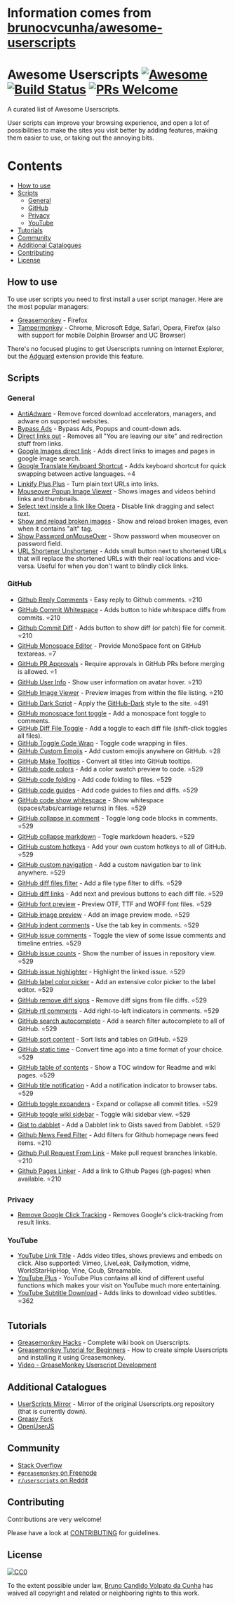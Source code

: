 # Information comes from [brunocvcunha/awesome-userscripts](https://github.com/brunocvcunha/awesome-userscripts)
# Awesome Userscripts [![Awesome](https://cdn.rawgit.com/sindresorhus/awesome/d7305f38d29fed78fa85652e3a63e154dd8e8829/media/badge.svg)](https://github.com/sindresorhus/awesome) [![Build Status](https://travis-ci.org/brunocvcunha/awesome-userscripts.svg?branch=master)](https://travis-ci.org/brunocvcunha/awesome-userscripts) [![PRs Welcome](https://img.shields.io/badge/PRs-welcome-brightgreen.svg)](http://makeapullrequest.com)

A curated list of Awesome Userscripts.

User scripts can improve your browsing experience, and open a lot of possibilities to make the sites you visit better by adding features, making them easier to use, or taking out the annoying bits.


# Contents

- [How to use](#How_to_use)
- [Scripts](#scripts)
  - [General](#general)
  - [GitHub](#github)
  - [Privacy](#privacy)
  - [YouTube](#youtube)
- [Tutorials](#tutorials)
- [Community](#community)
- [Additional Catalogues](#additional-catalogues)
- [Contributing](#contributing)
- [License](#license)



## How to use

To use user scripts you need to first install a user script manager. Here are the most popular managers:
- [Greasemonkey](http://www.greasespot.net/) - Firefox
- [Tampermonkey](https://tampermonkey.net/) - Chrome, Microsoft Edge, Safari, Opera, Firefox (also with support for mobile Dolphin Browser and UC Browser)

There's no focused plugins to get Userscripts running on Internet Explorer, but the [Adguard](https://adguard.com/) extension provide this feature.


## Scripts

### General

* [AntiAdware](https://greasyfork.org/en/scripts/4294-antiadware) - Remove forced download accelerators, managers, and adware on supported websites.
* [Bypass Ads](https://greasyfork.org/en/scripts/4881-adsbypasser) - Bypass Ads, Popups and count-down ads.
* [Direct links out](https://openuserjs.org/scripts/nokeya/Direct_links_out) - Removes all "You are leaving our site" and redirection stuff from links.
* [Google Images direct link](https://greasyfork.org/en/scripts/3187-google-images-direct-link) - Adds direct links to images and pages in google image search.
* [Google Translate Keyboard Shortcut](https://github.com/Greenek/google-translate-keyboard-shortcut-userscript) - Adds keyboard shortcut for quick swapping between active languages. :star:4
* [Linkify Plus Plus](https://greasyfork.org/en/scripts/4255-linkify-plus-plus) - Turn plain text URLs into links.
* [Mouseover Popup Image Viewer](https://greasyfork.org/en/scripts/404-mouseover-popup-image-viewer) - Shows images and videos behind links and thumbnails.
* [Select text inside a link like Opera](https://greasyfork.org/en/scripts/789-select-text-inside-a-link-like-opera) - Disable link dragging and select text.
* [Show and reload broken images](https://greasyfork.org/en/scripts/790-show-and-reload-broken-images) - Show and reload broken images, even when it contains "alt" tag.
* [Show Password onMouseOver](https://greasyfork.org/en/scripts/32-show-password-onmouseover) - Show password when mouseover on password field.
* [URL Shortener Unshortener](https://greasyfork.org/en/scripts/5359-url-shortener-unshortener) - Adds small button next to shortened URLs that will replace the shortened URLs with their real locations and vice-versa. Useful for when you don't want to blindly click links.


### GitHub

* [Github Reply Comments](https://github.com/jerone/UserScripts/tree/master/Github_Reply_Comments#readme) - Easy reply to Github comments. :star:210
* [GitHub Commit Whitespace](https://github.com/jerone/UserScripts/tree/master/Github_Commit_Whitespace#readme) - Adds button to hide whitespace diffs from commits. :star:210
* [Github Commit Diff](https://github.com/jerone/UserScripts/tree/master/Github_Commit_Diff#readme) - Adds button to show diff (or patch) file for commit. :star:210
* [GitHub Monospace Editor](https://github.com/devxoul/github-monospace-editor) - Provide MonoSpace font on GitHub textareas. :star:7
* [GitHub PR Approvals](https://github.com/stowball/github-pr-approvals) - Require approvals in GitHub PRs before merging is allowed. :star:1
* [GitHub User Info](https://github.com/jerone/UserScripts/tree/master/Github_User_Info#readme) - Show user information on avatar hover. :star:210
* [GitHub Image Viewer](https://github.com/jerone/UserScripts/tree/master/Github_Image_Viewer#readme) - Preview images from within the file listing. :star:210
* [GitHub Dark Script](https://github.com/StylishThemes/GitHub-Dark-Script) - Apply the [GitHub-Dark](https://github.com/StylishThemes/GitHub-Dark) style to the site. :star:491
* [GitHub monospace font toggle](https://greasyfork.org/en/scripts/18787-github-monospace-font-toggle) - Add a monospace font toggle to comments.
* [GitHub Diff File Toggle](https://greasyfork.org/en/scripts/18788-github-diff-file-toggle) - Add a toggle to each diff file (shift-click toggles all files).
* [GitHub Toggle Code Wrap](https://greasyfork.org/en/scripts/18789-github-toggle-code-wrap) - Toggle code wrapping in files.
* [GitHub Custom Emojis](https://github.com/StylishThemes/GitHub-Custom-Emojis) - Add custom emojis anywhere on GitHub. :star:28
* [GitHub Make Tooltips](https://greasyfork.org/en/scripts/22194) - Convert all titles into GitHub tooltips.
* [GitHub code colors](https://github.com/Mottie/GitHub-userscripts/wiki/GitHub-code-colors) - Add a color swatch preview to code. :star:529
* [GitHub code folding](https://github.com/Mottie/GitHub-userscripts/wiki/GitHub-code-folding) - Add code folding to files. :star:529
* [GitHub code guides](https://github.com/Mottie/GitHub-userscripts/wiki/GitHub-code-guides) - Add code guides to files and diffs. :star:529
* [GitHub code show whitespace](https://github.com/Mottie/GitHub-userscripts/wiki/GitHub-code-show-whitespace) - Show whitespace (spaces/tabs/carriage returns) in files. :star:529
* [GitHub collapse in comment](https://github.com/Mottie/GitHub-userscripts/wiki/GitHub-collapse-in-comment) - Toggle long code blocks in comments. :star:529
* [GitHub collapse markdown](https://github.com/Mottie/GitHub-userscripts/wiki/GitHub-collapse-markdown) - Togle markdown headers. :star:529
* [GitHub custom hotkeys](https://github.com/Mottie/GitHub-userscripts/wiki/GitHub-custom-hotkeys) - Add your own custom hotkeys to all of GitHub. :star:529
* [GitHub custom navigation](https://github.com/Mottie/GitHub-userscripts/wiki/GitHub-custom-navigation) - Add a custom navigation bar to link anywhere. :star:529
* [GitHub diff files filter](https://github.com/Mottie/GitHub-userscripts/wiki/GitHub-diff-files-filter) - Add a file type filter to diffs. :star:529
* [GitHub diff links](https://github.com/Mottie/GitHub-userscripts/wiki/GitHub-diff-links) - Add next and previous buttons to each diff file. :star:529
* [GitHub font preview](https://github.com/Mottie/GitHub-userscripts/wiki/GitHub-font-preview) - Preview OTF, TTF and WOFF font files. :star:529
* [GitHub image preview](https://github.com/Mottie/GitHub-userscripts/wiki/GitHub-image-preview) - Add an image preview mode. :star:529
* [GitHub indent comments](https://github.com/Mottie/GitHub-userscripts/wiki/GitHub-indent-comments) - Use the tab key in comments. :star:529
* [GitHub issue comments](https://github.com/Mottie/GitHub-userscripts/wiki/GitHub-issue-comments) - Toggle the view of some issue comments and timeline entries. :star:529
* [GitHub issue counts](https://github.com/Mottie/GitHub-userscripts/wiki/GitHub-issue-counts) - Show the number of issues in repository view. :star:529
* [GitHub issue highlighter](https://github.com/Mottie/GitHub-userscripts/wiki/GitHub-issue-highlighter) - Highlight the linked issue. :star:529
* [GitHub label color picker](https://github.com/Mottie/GitHub-userscripts/wiki/GitHub-label-color-picker) - Add an extensive color picker to the label editor. :star:529
* [GitHub remove diff signs](https://github.com/Mottie/GitHub-userscripts/wiki/GitHub-remove-diff-signs) - Remove diff signs from file diffs. :star:529
* [GitHub rtl comments](https://github.com/Mottie/GitHub-userscripts/wiki/GitHub-rtl-comments) - Add right-to-left indicators in comments. :star:529
* [GitHub search autocomplete](https://github.com/Mottie/GitHub-userscripts/wiki/GitHub-search-autocomplete) - Add a search filter autocomplete to all of GitHub. :star:529
* [GitHub sort content](https://github.com/Mottie/GitHub-userscripts/wiki/GitHub-sort-content) - Sort lists and tables on GitHub. :star:529
* [GitHub static time](https://github.com/Mottie/GitHub-userscripts/wiki/GitHub-static-time) - Convert time ago into a time format of your choice. :star:529
* [GitHub table of contents](https://github.com/Mottie/GitHub-userscripts/wiki/GitHub-table-of-contents) - Show a TOC window for Readme and wiki pages. :star:529
* [GitHub title notification](https://github.com/Mottie/GitHub-userscripts/wiki/GitHub-title-notification) - Add a notification indicator to browser tabs. :star:529
* [GitHub toggle expanders](https://github.com/Mottie/GitHub-userscripts/wiki/GitHub-toggle-expanders) - Expand or collapse all commit titles. :star:529
* [GitHub toggle wiki sidebar](https://github.com/Mottie/GitHub-userscripts/wiki/GitHub-toggle-wiki-sidebar) - Toggle wiki sidebar view. :star:529
* [Gist to dabblet](https://github.com/Mottie/GitHub-userscripts/wiki/Gist-to-dabblet) - Add a Dabblet link to Gists saved from Dabblet. :star:529
* [Github News Feed Filter](https://github.com/jerone/UserScripts/tree/master/Github_News_Feed_Filter#readme) - Add filters for Github homepage news feed items. :star:210
* [Github Pull Request From Link](https://github.com/jerone/UserScripts/tree/master/Github_Pull_Request_From#readme) - Make pull request branches linkable. :star:210
* [Github Pages Linker](https://github.com/jerone/UserScripts/tree/master/Github_Pages_Linker#readme) - Add a link to Github Pages (gh-pages) when available. :star:210



### Privacy

* [Remove Google Click Tracking](https://greasyfork.org/en/scripts/1523-remove-google-click-tracking) - Removes Google's click-tracking from result links.


### YouTube

* [YouTube Link Title](https://greasyfork.org/en/scripts/413-youtube-link-title) - Adds video titles, shows previews and embeds on click. Also supported: Vimeo, LiveLeak, Dailymotion, vidme, WorldStarHipHop, Vine, Coub, Streamable.
* [YouTube Plus](https://greasyfork.org/en/scripts/9932-youtube) - YouTube Plus contains all kind of different useful functions which makes your visit on YouTube much more entertaining.
* [YouTube Subtitle Download](https://github.com/1c7/Youtube-Auto-Subtitle-Download) - Adds links to download video subtitles. :star:362



## Tutorials

  - [Greasemonkey Hacks](http://commons.oreilly.com/wiki/index.php/Greasemonkey_Hacks) - Complete wiki book on Userscripts.
  - [Greasemonkey Tutorial for Beginners](http://hayageek.com/greasemonkey-tutorial/) - How to create simple Userscripts and installing it using Greasemonkey.
  - [Video - GreaseMonkey Userscript Development](https://www.youtube.com/watch?v=hAeWOOJPp0o)

## Additional Catalogues

* [UserScripts Mirror](http://userscripts-mirror.org/) - Mirror of the original Userscripts.org repository (that is currently down).
* [Greasy Fork](https://greasyfork.org/)
* [OpenUserJS](https://openuserjs.org/)


## Community

* [Stack Overflow](https://stackoverflow.com/questions/tagged/userscripts)
* [`#greasemonkey` on Freenode](http://webchat.freenode.net/?channels=greasemonkey)
* [`r/userscripts` on Reddit](https://www.reddit.com/r/userscripts/)


## Contributing

Contributions are very welcome!

Please have a look at [CONTRIBUTING](https://github.com/brunocvcunha/awesome-userscripts/blob/master/CONTRIBUTING.md) for guidelines.

## License

[![CC0](http://i.creativecommons.org/p/zero/1.0/88x31.png)](http://creativecommons.org/publicdomain/zero/1.0/)

To the extent possible under law, [Bruno Candido Volpato da Cunha](http://www.brunocandido.com) has waived all copyright and related or neighboring rights to this work.

